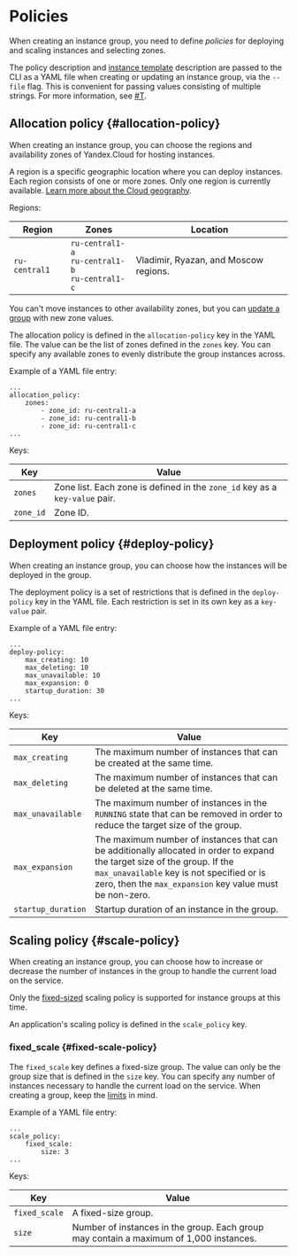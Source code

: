 # Policies

When creating an instance group, you need to define _policies_ for deploying and scaling instances and selecting zones.

The policy description and [instance template](instance-template.md) description are passed to the CLI as a YAML file when creating or updating an instance group, via the `--file` flag. This is convenient for passing values consisting of multiple strings. For more information, see [#T](../../operations/instance-groups/create-fixed-group.md).

## Allocation policy {#allocation-policy}

When creating an instance group, you can choose the regions and availability zones of Yandex.Cloud for hosting instances.

A region is a specific geographic location where you can deploy instances. Each region consists of one or more zones. Only one region is currently available. [Learn more about the Cloud geography](../../../overview/concepts/geo-scope.md).

Regions:

| Region | Zones | Location |
| ----- | ----- | ----- |
| `ru-central1` | `ru-central1-a`<br/>`ru-central1-b`<br/>`ru-central1-c` | Vladimir, Ryazan, and Moscow regions. |

You can't move instances to other availability zones, but you can [update a group](../../operations/instance-groups/update.md) with new zone values.

The allocation policy is defined in the `allocation-policy` key in the YAML file. The value can be the list of zones defined in the `zones` key. You can specify any available zones to evenly distribute the group instances across.

Example of a YAML file entry:

```
...
allocation_policy:
    zones:
        - zone_id: ru-central1-a
        - zone_id: ru-central1-b
        - zone_id: ru-central1-c
...
```

Keys:

| Key | Value |
| ----- | ----- |
| `zones` | Zone list. Each zone is defined in the `zone_id` key as a `key-value` pair. |
| `zone_id` | Zone ID. |

## Deployment policy {#deploy-policy}

When creating an instance group, you can choose how the instances will be deployed in the group.

The deployment policy is a set of restrictions that is defined in the `deploy-policy` key in the YAML file. Each restriction is set in its own key as a `key-value` pair.

Example of a YAML file entry:

```
...
deploy-policy:
    max_creating: 10
    max_deleting: 10
    max_unavailable: 10
    max_expansion: 0
    startup_duration: 30
...
```

Keys:

| Key | Value |
| ----- | ----- |
| `max_creating` | The maximum number of instances that can be created at the same time. |
| `max_deleting` | The maximum number of instances that can be deleted at the same time. |
| `max_unavailable` | The maximum number of instances in the `RUNNING` state that can be removed in order to reduce the target size of the group. |
| `max_expansion` | The maximum number of instances that can be additionally allocated in order to expand the target size of the group. If the `max_unavailable` key is not specified or is zero, then the `max_expansion` key value must be non-zero. |
| `startup_duration` | Startup duration of an instance in the group. |

## Scaling policy {#scale-policy}

When creating an instance group, you can choose how to increase or decrease the number of instances in the group to handle the current load on the service.

Only the [fixed-sized](scale.md#fixed-scale) scaling policy is supported for instance groups at this time.

An application's scaling policy is defined in the `scale_policy` key.

### fixed_scale {#fixed-scale-policy}

The `fixed_scale` key defines a fixed-size group. The value can only be the group size that is defined in the `size` key. You can specify any number of instances necessary to handle the current load on the service.
When creating a group, keep the [limits](../limits.md) in mind.

Example of a YAML file entry:

```
...
scale_policy:
    fixed_scale:
        size: 3
...
```

Keys:

| Key | Value |
| ----- | ----- |
| `fixed_scale` | A fixed-size group. |
| `size` | Number of instances in the group. Each group may contain a maximum of 1,000 instances. |

